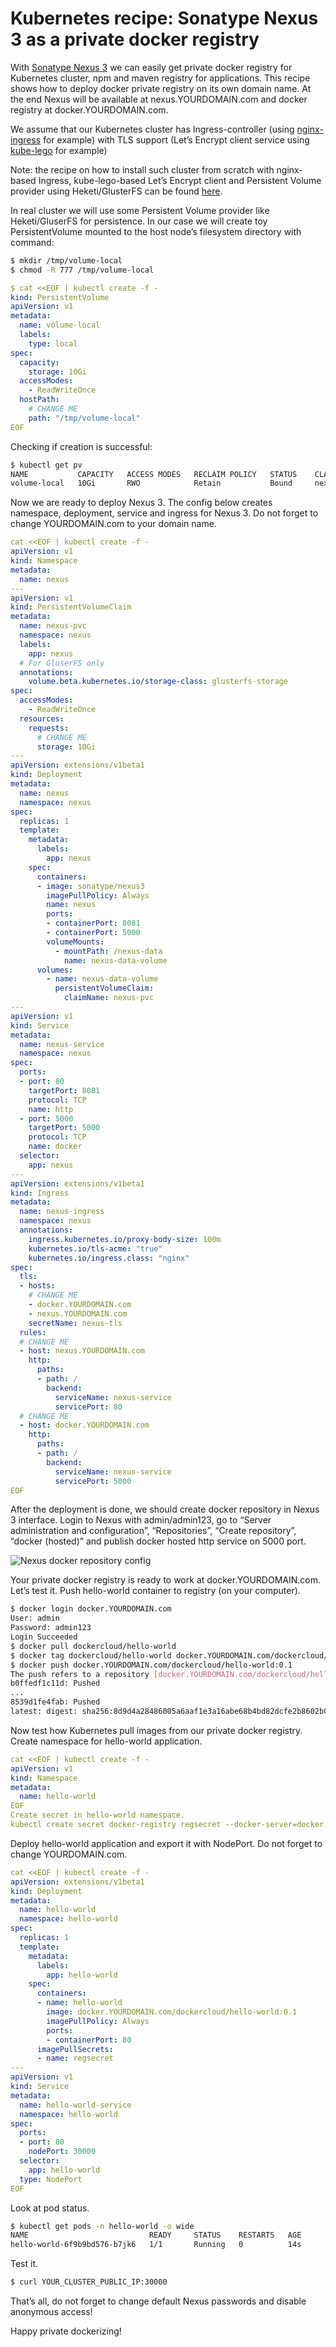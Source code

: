 # Kubernetes recipe: Sonatype Nexus 3 as a private docker registry

With [Sonatype Nexus 3](http://www.sonatype.org/nexus/) we can easily get private docker registry for Kubernetes cluster, npm and maven registry for applications. This recipe shows how to deploy docker private registry on its own domain name. At the end Nexus will be available at nexus.YOURDOMAIN.com and docker registry at docker.YOURDOMAIN.com.

We assume that our Kubernetes cluster has Ingress-controller (using [nginx-ingress](https://github.com/kubernetes/ingress-nginx) for example) with TLS support (Let’s Encrypt client service using [kube-lego](https://github.com/jetstack/kube-lego) for example)

Note: the recipe on how to install such cluster from scratch with nginx-based Ingress, kube-lego-based Let’s Encrypt client and Persistent Volume provider using Heketi/GlusterFS can be found [here](https://github.com/olegsmetanin/recipes/blob/master/recipes/2017-11-18-kubernetes-recipe-kubernetes-glusterfs-nginx-ingres-kube-lego-on-scaleway.md).

In real cluster we will use some Persistent Volume provider like Heketi/GluserFS for persistence. In our case we will create toy PersistentVolume mounted to the host node’s filesystem directory with command:

```bash
$ mkdir /tmp/volume-local
$ chmod -R 777 /tmp/volume-local
```

```yaml
$ cat <<EOF | kubectl create -f -
kind: PersistentVolume
apiVersion: v1
metadata:
  name: volume-local
  labels:
    type: local
spec:
  capacity:
    storage: 10Gi
  accessModes:
    - ReadWriteOnce
  hostPath:
    # CHANGE ME
    path: "/tmp/volume-local"
EOF
```

Сheсking if creation is successful:

```bash
$ kubectl get pv
NAME           CAPACITY   ACCESS MODES   RECLAIM POLICY   STATUS    CLAIM             STORAGECLASS   REASON    AGE
volume-local   10Gi       RWO            Retain           Bound     nexus/nexus-pvc                            28m
```

Now we are ready to deploy Nexus 3. The config below creates namespace, deployment, service and ingress for Nexus 3. Do not forget to change YOURDOMAIN.com to your domain name.

```yaml
cat <<EOF | kubectl create -f -
apiVersion: v1
kind: Namespace
metadata:
  name: nexus
---
apiVersion: v1
kind: PersistentVolumeClaim
metadata:
  name: nexus-pvc
  namespace: nexus
  labels:
    app: nexus
  # For GluserFS only
  annotations:
    volume.beta.kubernetes.io/storage-class: glusterfs-storage
spec:
  accessModes:
    - ReadWriteOnce
  resources:
    requests:
      # CHANGE ME
      storage: 10Gi
---
apiVersion: extensions/v1beta1
kind: Deployment
metadata:
  name: nexus
  namespace: nexus
spec:
  replicas: 1
  template:
    metadata:
      labels:
        app: nexus
    spec:
      containers:
      - image: sonatype/nexus3
        imagePullPolicy: Always
        name: nexus
        ports:
        - containerPort: 8081
        - containerPort: 5000
        volumeMounts:
          - mountPath: /nexus-data
            name: nexus-data-volume
      volumes:
        - name: nexus-data-volume
          persistentVolumeClaim:
            claimName: nexus-pvc
---
apiVersion: v1
kind: Service
metadata:
  name: nexus-service
  namespace: nexus
spec:
  ports:
  - port: 80
    targetPort: 8081
    protocol: TCP
    name: http
  - port: 5000
    targetPort: 5000
    protocol: TCP
    name: docker
  selector:
    app: nexus
---
apiVersion: extensions/v1beta1
kind: Ingress
metadata:
  name: nexus-ingress
  namespace: nexus
  annotations:
    ingress.kubernetes.io/proxy-body-size: 100m
    kubernetes.io/tls-acme: "true"
    kubernetes.io/ingress.class: "nginx"
spec:
  tls:
  - hosts:
    # CHANGE ME
    - docker.YOURDOMAIN.com
    - nexus.YOURDOMAIN.com
    secretName: nexus-tls
  rules:
  # CHANGE ME
  - host: nexus.YOURDOMAIN.com
    http:
      paths:
      - path: /
        backend:
          serviceName: nexus-service
          servicePort: 80
  # CHANGE ME
  - host: docker.YOURDOMAIN.com
    http:
      paths:
      - path: /
        backend:
          serviceName: nexus-service
          servicePort: 5000
EOF
```

After the deployment is done, we should create docker repository in Nexus 3 interface. Login to Nexus with admin/admin123, go to “Server administration and configuration”, “Repositories”, “Create repository”, “docker (hosted)” and publish docker hosted http service on 5000 port.

![Nexus docker repository config](2017-11-04-kubernetes-recipe-sonatype-nexus-3-as-private-docker-registry/nexus_interface.png)

Your private docker registry is ready to work at docker.YOURDOMAIN.com.
Let’s test it. Push hello-world container to registry (on your computer).

```bash
$ docker login docker.YOURDOMAIN.com
User: admin
Password: admin123
Login Succeeded
$ docker pull dockercloud/hello-world
$ docker tag dockercloud/hello-world docker.YOURDOMAIN.com/dockercloud/hello-world:0.1
$ docker push docker.YOURDOMAIN.com/dockercloud/hello-world:0.1
The push refers to a repository [docker.YOURDOMAIN.com/dockercloud/hello-world:0.1]
b0ffedf1c11d: Pushed
...
8539d1fe4fab: Pushed
latest: digest: sha256:8d9d4a28486005a6aaf1e3a16abe68b4bd82dcfe2b8602b00bee3744099fc578 size: 1570
```

Now test how Kubernetes pull images from our private docker registry. Create namespace for hello-world application.

```yaml
cat <<EOF | kubectl create -f -
apiVersion: v1
kind: Namespace
metadata:
  name: hello-world
EOF
Create secret in hello-world namespace.
kubectl create secret docker-registry regsecret --docker-server=docker.YOURDOMAIN.com --docker-username=admin --docker-password=admin123 --docker-email=<your-email> --namespace hello-world
```

Deploy hello-world application and export it with NodePort. Do not forget to change YOURDOMAIN.com.

```yaml
cat <<EOF | kubectl create -f -
apiVersion: extensions/v1beta1
kind: Deployment
metadata:
  name: hello-world
  namespace: hello-world
spec:
  replicas: 1
  template:
    metadata:
      labels:
        app: hello-world
    spec:
      containers:
      - name: hello-world
        image: docker.YOURDOMAIN.com/dockercloud/hello-world:0.1
        imagePullPolicy: Always
        ports:
        - containerPort: 80
      imagePullSecrets:
      - name: regsecret
---
apiVersion: v1
kind: Service
metadata:
  name: hello-world-service
  namespace: hello-world
spec:
  ports:
  - port: 80
    nodePort: 30000
  selector:
    app: hello-world
  type: NodePort
EOF
```

Look at pod status.

```bash
$ kubectl get pods -n hello-world -o wide
NAME                           READY     STATUS    RESTARTS   AGE       IP              NODE
hello-world-6f9b9bd576-b7jk6   1/1       Running   0          14s       10.233.65.102   node01
```

Test it.

```bash
$ curl YOUR_CLUSTER_PUBLIC_IP:30000

```

That’s all, do not forget to change default Nexus passwords and disable anonymous access!

Happy private dockerizing!
